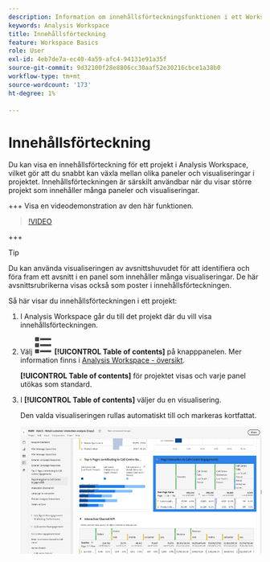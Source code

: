 ```yaml
---
description: Information om innehållsförteckningsfunktionen i ett Workspace-projekt
keywords: Analysis Workspace
title: Innehållsförteckning
feature: Workspace Basics
role: User
exl-id: 4eb7de7a-ec40-4a59-afc4-94131e91a35f
source-git-commit: 9d32100f28e8806cc30aaf52e30216cbce1a38b0
workflow-type: tm+mt
source-wordcount: '173'
ht-degree: 1%

---
```


# Innehållsförteckning

Du kan visa en innehållsförteckning för ett projekt i Analysis Workspace, vilket gör att du snabbt kan växla mellan olika paneler och visualiseringar i projektet. Innehållsförteckningen är särskilt användbar när du visar större projekt som innehåller många paneler och visualiseringar.

+++ Visa en videodemonstration av den här funktionen.

>[!VIDEO](https://video.tv.adobe.com/v/26990/?learn=on)

+++

>[!TIP]
>
>Du kan använda visualiseringen av avsnittshuvudet för att identifiera och föra fram ett avsnitt i en panel som innehåller många visualiseringar. De här avsnittsrubrikerna visas också som poster i innehållsförteckningen.
>


Så här visar du innehållsförteckningen i ett projekt:

1. I Analysis Workspace går du till det projekt där du vill visa innehållsförteckningen.

1. Välj ![VisaLista](/help/assets/icons/ViewList.svg) **[!UICONTROL Table of contents]** på knapppanelen. Mer information finns i [Analysis Workspace - översikt](/help/analysis-workspace/home.md).<br/>

   **[!UICONTROL Table of contents]** för projektet visas och varje panel utökas som standard.

1. I **[!UICONTROL Table of contents]** väljer du en visualisering.<br/>

   Den valda visualiseringen rullas automatiskt till och markeras kortfattat.

   ![Innehållsförteckningen är markerad](assets/toc-highlighted.png)
